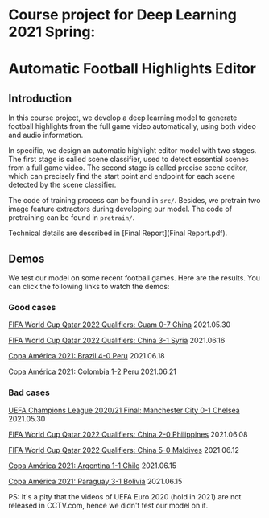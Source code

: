 # Course project for Deep Learning 2021 Spring:
# Automatic Football Highlights Editor 

## Introduction

In this course project, we develop a deep learning model to generate football highlights from the full game video automatically, using both video and audio information.

In specific, we design an automatic highlight editor model with two stages. The first stage is called scene classifier, used to detect essential scenes from a full game video. The second stage is called precise scene editor, which can precisely find the start point and endpoint for each scene detected by the scene classifier.

The code of training process can be found in `src/`. Besides, we pretrain two image feature extractors during developing our model. The code of pretraining can be found in `pretrain/`.

Technical details are described in [Final Report](Final Report.pdf).

## Demos

We test our model on some recent football games. Here are the results. You can click the following links to watch the demos:

### Good cases

[FIFA World Cup Qatar 2022 Qualifiers: Guam 0-7 China](https://cloud.tsinghua.edu.cn/d/83dcfc3d2a1546818cb9/files/?p=%2F%5BWCQ2022%5DGuam_vs_China_2021-05-30.mp4) 2021.05.30

[FIFA World Cup Qatar 2022 Qualifiers: China 3-1 Syria](https://cloud.tsinghua.edu.cn/d/83dcfc3d2a1546818cb9/files/?p=%2F%5BWCQ2022%5DChina_vs_Syria_2021-06-16.mp4) 2021.06.16

[Copa América 2021: Brazil 4-0 Peru](https://cloud.tsinghua.edu.cn/d/83dcfc3d2a1546818cb9/files/?p=%2F%5BCA2021%5DBrazil_vs_Peru_2021-06-18.mp4) 2021.06.18

[Copa América 2021: Colombia 1-2 Peru](https://cloud.tsinghua.edu.cn/d/83dcfc3d2a1546818cb9/files/?p=%2F%5BCA2021%5DColombia_vs_Peru_2021-06-21.mp4) 2021.06.21

### Bad cases

[UEFA Champions League 2020/21 Final: Manchester City 0-1 Chelsea](https://cloud.tsinghua.edu.cn/d/83dcfc3d2a1546818cb9/files/?p=%2F%5BUCL20-21%5DManchesterCity_vs_Chelsea_2021_05_30.mp4) 2021.05.30

[FIFA World Cup Qatar 2022 Qualifiers: China 2-0 Philippines](https://cloud.tsinghua.edu.cn/d/83dcfc3d2a1546818cb9/files/?p=%2F%5BWCQ2022%5DChina_vs_Philippines_2021-06-08.mp4) 2021.06.08

[FIFA World Cup Qatar 2022 Qualifiers: China 5-0 Maldives](https://cloud.tsinghua.edu.cn/d/83dcfc3d2a1546818cb9/files/?p=%2F%5BWCQ2022%5DChina_vs_Maldives_2021-06-12.mp4) 2021.06.12

[Copa América 2021: Argentina 1-1 Chile](https://cloud.tsinghua.edu.cn/d/83dcfc3d2a1546818cb9/files/?p=%2F%5BCA2021%5DArgentina_vs_Chile_2021-06-15.mp4) 2021.06.15

[Copa América 2021: Paraguay 3-1 Bolivia](https://cloud.tsinghua.edu.cn/d/83dcfc3d2a1546818cb9/files/?p=%2F%5BCA2021%5DParaguay_vs_Bolivia_2021-06-15.mp4) 2021.06.15


PS: It's a pity that the videos of UEFA Euro 2020 (hold in 2021) are not released in CCTV.com, hence we didn't test our model on it.
